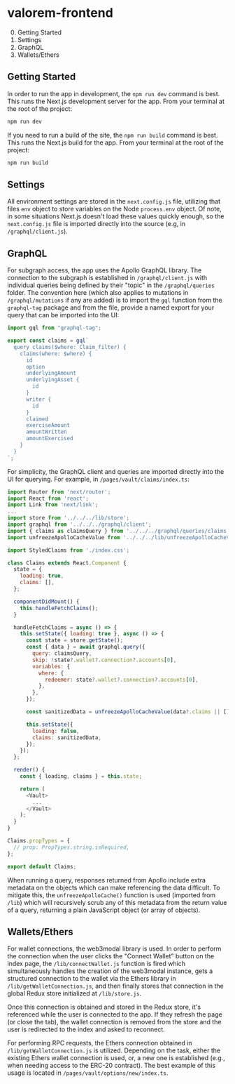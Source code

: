 # valorem-frontend

0. Getting Started
1. Settings
2. GraphQL
3. Wallets/Ethers

## Getting Started

In order to run the app in development, the `npm run dev` command is best. This runs the Next.js development server for the app. From your terminal at the root of the project:

```javascript
npm run dev
```

If you need to run a build of the site, the `npm run build` command is best. This runs the Next.js build for the app. From your terminal at the root of the project:

```javascript
npm run build
```

## Settings

All environment settings are stored in the `next.config.js` file, utilizing that files `env` object to store variables on the Node `process.env` object. Of note, in some situations Next.js doesn't load these values quickly enough, so the `next.config.js` file is imported directly into the source (e.g, in `/graphql/client.js`).

## GraphQL

For subgraph access, the app uses the Apollo GraphQL library. The connection to the subgraph is established in `/graphql/client.js` with individual queries being defined by their "topic" in the `/graphql/queries` folder. The convention here (which also applies to mutations in `/graphql/mutations` if any are added) is to import the `gql` function from the `graphql-tag` package and from the file, provide a named export for your query that can be imported into the UI:

```javascript
import gql from "graphql-tag";

export const claims = gql`
  query claims($where: Claim_filter) {
    claims(where: $where) {
      id
      option
      underlyingAmount
      underlyingAsset {
        id
      }
      writer {
        id
      }
      claimed
      exerciseAmount
      amountWritten
      amountExercised
    }
  }
`;
```

For simplicity, the GraphQL client and queries are imported directly into the UI for querying. For example, in `/pages/vault/claims/index.ts`:

```javascript
import Router from 'next/router';
import React from 'react';
import Link from 'next/link';
...
import store from '../../../lib/store';
import graphql from '../../../graphql/client';
import { claims as claimsQuery } from '../../../graphql/queries/claims';
import unfreezeApolloCacheValue from '../../../lib/unfreezeApolloCacheValue';

import StyledClaims from './index.css';

class Claims extends React.Component {
  state = {
    loading: true,
    claims: [],
  };

  componentDidMount() {
    this.handleFetchClaims();
  }

  handleFetchClaims = async () => {
    this.setState({ loading: true }, async () => {
      const state = store.getState();
      const { data } = await graphql.query({
        query: claimsQuery,
        skip: !state?.wallet?.connection?.accounts[0],
        variables: {
          where: {
            redeemer: state?.wallet?.connection?.accounts[0],
          },
        },
      });

      const sanitizedData = unfreezeApolloCacheValue(data?.claims || []);

      this.setState({
        loading: false,
        claims: sanitizedData,
      });
    });
  };

  render() {
    const { loading, claims } = this.state;

    return (
      <Vault>
        ...
      </Vault>
    );
  }
}

Claims.propTypes = {
  // prop: PropTypes.string.isRequired,
};

export default Claims;
```

When running a query, responses returned from Apollo include extra metadata on the objects which can make referencing the data difficult. To mitigate this, the `unfreezeApolloCache()` function is used (imported from `/lib`) which will recursively scrub any of this metadata from the return value of a query, returning a plain JavaScript object (or array of objects).

## Wallets/Ethers

For wallet connections, the web3modal library is used. In order to perform the connection when the user clicks the "Connect Wallet" button on the index page, the `/lib/connectWallet.js` function is fired which simultaneously handles the creation of the web3modal instance, gets a structured connection to the wallet via the Ethers library in `/lib/getWalletConnection.js`, and then finally stores that connection in the global Redux store initialized at `/lib/store.js`.

Once this connection is obtained and stored in the Redux store, it's referenced while the user is connected to the app. If they refresh the page (or close the tab), the wallet connection is removed from the store and the user is redirected to the index and asked to reconnect.

For performing RPC requests, the Ethers connection obtained in `/lib/getWalletConnection.js` is utilized. Depending on the task, either the existing Ethers wallet connection is used, or, a new one is established (e.g., when needing access to the ERC-20 contract). The best example of this usage is located in `/pages/vault/options/new/index.ts`.
